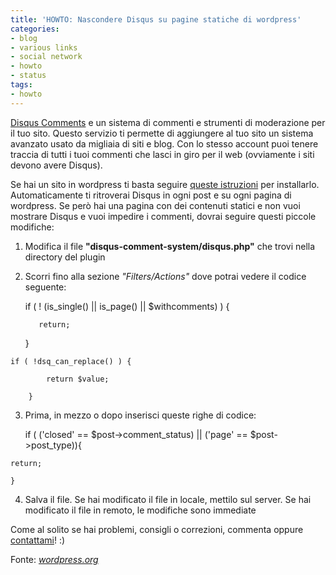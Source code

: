 ```yaml
---
title: 'HOWTO: Nascondere Disqus su pagine statiche di wordpress'
categories:
- blog
- various links
- social network
- howto
- status
tags:
- howto
---
```

[Disqus Comments](http://disqus.com/comments/) e un sistema di commenti e
strumenti di moderazione per il tuo sito. Questo servizio ti permette di
aggiungere al tuo sito un sistema avanzato usato da migliaia di siti e blog.
Con lo stesso account puoi tenere traccia di tutti i tuoi commenti che lasci
in giro per il web (ovviamente i siti devono avere Disqus).

Se hai un sito in wordpress ti basta seguire [queste
istruzioni](http://disqus.com/comments/wordpress/) per installarlo.
Automaticamente ti ritroverai Disqus in ogni post e su ogni pagina di
wordpress. Se però hai una pagina con dei contenuti statici e non vuoi
mostrare Disqus e vuoi impedire i commenti, dovrai seguire questi piccole
modifiche:

  1. Modifica il file **"disqus-comment-system/disqus.php"** che trovi nella directory del plugin
  2. Scorri fino alla sezione _"Filters/Actions"_ dove potrai vedere il codice seguente: 
    
        if ( ! (is_single() || is_page() || $withcomments) ) {  
    
    		return;  
    
    	}  
    
    if ( !dsq_can_replace() ) {  
    
    		return $value;  
    
    	}

  

  3. Prima, in mezzo o dopo inserisci queste righe di codice: 
    
        if ( ('closed' == $post->comment_status) || ('page' == $post->post_type)){  
    
    return;  
    
    }

  

  4. Salva il file. Se hai modificato il file in locale, mettilo sul server. Se hai modificato il file in remoto, le modifiche sono immediate
  

  
Come al solito se hai problemi, consigli o correzioni, commenta oppure
[contattami](http://www.diegor.it/chi-e-diegor/)! :)

Fonte: _[wordpress.org](http://wordpress.org/support/topic/320856)_

